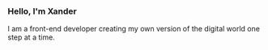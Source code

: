 ### Hello, I'm Xander

I am a front-end developer creating my own version of the digital world one step at a time.
